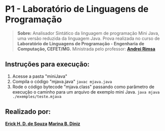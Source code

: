 # **P1 - Laboratório de Linguagens de Programação**

> **Sobre:** Analisador Sintático da linguagem de programação Mini Java, uma versão reduzida da linguagem Java.  Prova realizada no curso de **Laboratório de Linguagens de Programação - Engenharia de Computação, CEFET/MG.** Ministrada pelo professor: [**Andrei Rimsa**](https://github.com/rimsa) 

## Instruções para execução:

 1. Acesse a pasta "miniJava" 
 2. Compila o código "mjava.java"
 `javac mjava.java `
 3. Rode o código bytecode "mjava.class" passando como parâmetro de execução o caminho para um arquivo de exemplo mini Java.
 `java mjava ./exemples/teste.mjava`
    

## Realizado por:

[**Erick H. D. de Souza**](https://github.com/ErickHDdS)
[**Marina B. Diniz**](https://github.com/pixel-debug)
